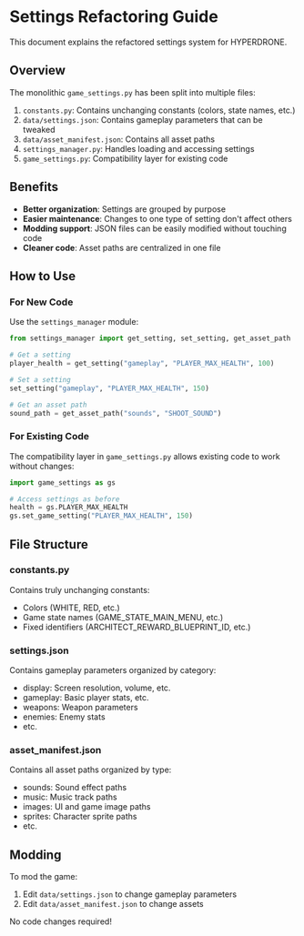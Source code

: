 # Settings Refactoring Guide

This document explains the refactored settings system for HYPERDRONE.

## Overview

The monolithic `game_settings.py` has been split into multiple files:

1. `constants.py`: Contains unchanging constants (colors, state names, etc.)
2. `data/settings.json`: Contains gameplay parameters that can be tweaked
3. `data/asset_manifest.json`: Contains all asset paths
4. `settings_manager.py`: Handles loading and accessing settings
5. `game_settings.py`: Compatibility layer for existing code

## Benefits

- **Better organization**: Settings are grouped by purpose
- **Easier maintenance**: Changes to one type of setting don't affect others
- **Modding support**: JSON files can be easily modified without touching code
- **Cleaner code**: Asset paths are centralized in one file

## How to Use

### For New Code

Use the `settings_manager` module:

```python
from settings_manager import get_setting, set_setting, get_asset_path

# Get a setting
player_health = get_setting("gameplay", "PLAYER_MAX_HEALTH", 100)

# Set a setting
set_setting("gameplay", "PLAYER_MAX_HEALTH", 150)

# Get an asset path
sound_path = get_asset_path("sounds", "SHOOT_SOUND")
```

### For Existing Code

The compatibility layer in `game_settings.py` allows existing code to work without changes:

```python
import game_settings as gs

# Access settings as before
health = gs.PLAYER_MAX_HEALTH
gs.set_game_setting("PLAYER_MAX_HEALTH", 150)
```

## File Structure

### constants.py

Contains truly unchanging constants:
- Colors (WHITE, RED, etc.)
- Game state names (GAME_STATE_MAIN_MENU, etc.)
- Fixed identifiers (ARCHITECT_REWARD_BLUEPRINT_ID, etc.)

### settings.json

Contains gameplay parameters organized by category:
- display: Screen resolution, volume, etc.
- gameplay: Basic player stats, etc.
- weapons: Weapon parameters
- enemies: Enemy stats
- etc.

### asset_manifest.json

Contains all asset paths organized by type:
- sounds: Sound effect paths
- music: Music track paths
- images: UI and game image paths
- sprites: Character sprite paths
- etc.

## Modding

To mod the game:
1. Edit `data/settings.json` to change gameplay parameters
2. Edit `data/asset_manifest.json` to change assets

No code changes required!